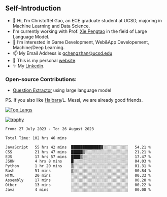 ## Self-Introduction
- 👋 Hi, I’m Christoffel Gao, an ECE graduate student at UCSD, majoring in Machine Learning and Data Science.
- I'm currently working with Prof. [Xie Pengtao](https://pengtaoxie.github.io/) in the field of Large Language Model.
- 👀 I’m interested in Game Development, Web&App Developement, Machine/Deep Learning.
- 📫 My Email Address is gchengzhan@ucsd.edu
- 🌱 This is my personal [website](https://gaochengzhan.github.io/).
- ✨ My [Linkedin](https://www.linkedin.com/in/chengzhan-christoffel-gao/).

### Open-source Contributions:
- [Question Extractor](https://github.com/nestordemeure/question_extractor) using large language model

PS. If you also like [Haibara](https://www.detectiveconanworld.com/wiki/Ai_Haibara)/L. Messi, we are already good friends.

[![Top Langs](https://github-readme-stats.vercel.app/api/top-langs/?username=gaochengzhan&layout=compact&exclude_repo=CNN-based-Image-Recognition-for-AsianGiant-Hornets,Machine-Learning-and-Data-Computing-Tongji,NLP-on-Blogs-during-COVID-19-Pandemic,CSE258-Web-Mining-and-Recommder-System,Stock-Prediction-using-LSTM-Model)](https://github.com/anuraghazra/github-readme-stats)

[![trophy](https://github-profile-trophy.vercel.app/?username=gaochengzhan&theme=flat&row=1&margin-w=12)](https://github.com/ryo-ma/github-profile-trophy)

<!--START_SECTION:waka-->

```txt
From: 27 July 2023 - To: 26 August 2023

Total Time: 102 hrs 46 mins

JavaScript   55 hrs 42 mins  █████████████▓░░░░░░░░░░░   54.21 %
CSS          21 hrs 47 mins  █████▒░░░░░░░░░░░░░░░░░░░   21.21 %
EJS          17 hrs 57 mins  ████▒░░░░░░░░░░░░░░░░░░░░   17.47 %
JSON         4 hrs 8 mins    █░░░░░░░░░░░░░░░░░░░░░░░░   04.03 %
Python       1 hr 20 mins    ▒░░░░░░░░░░░░░░░░░░░░░░░░   01.31 %
Bash         51 mins         ▒░░░░░░░░░░░░░░░░░░░░░░░░   00.84 %
HTML         20 mins         ░░░░░░░░░░░░░░░░░░░░░░░░░   00.33 %
Assembly     17 mins         ░░░░░░░░░░░░░░░░░░░░░░░░░   00.28 %
Other        13 mins         ░░░░░░░░░░░░░░░░░░░░░░░░░   00.22 %
Java         4 mins          ░░░░░░░░░░░░░░░░░░░░░░░░░   00.08 %
```

<!--END_SECTION:waka-->

<!---
gaochengzhan/gaochengzhan is a ✨ special ✨ repository because its `README.md` (this file) appears on your GitHub profile.
You can click the Preview link to take a look at your changes.
--->
